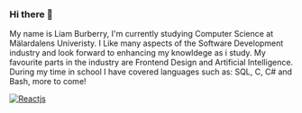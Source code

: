 ### Hi there 👋

My name is Liam Burberry, I'm currently studying Computer Science at Mälardalens Univeristy. 
I Like many aspects of the Software Development industry and look forward to enhancing my knowldege as i study. My favourite parts in the industry are Frontend Design and Artificial Intelligence. During my time in school I have covered languages such as: SQL, C, C# and Bash, more to come!

[![Reactjs](https://github-readme-stats.vercel.app/api/pin/?username=LiamAlexanderBurberry&repo=react&show_owner=true)](https://github.com/facebook/react)

